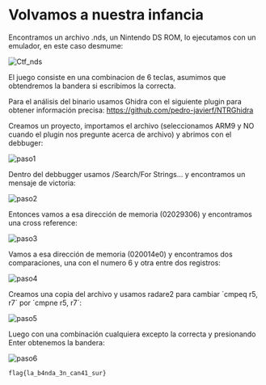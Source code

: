 # Volvamos a nuestra infancia


Encontramos un archivo .nds, un Nintendo DS ROM, lo ejecutamos con un emulador, en este caso desmume:

![Ctf_nds](https://github.com/user-attachments/assets/2014fde6-6908-44dc-9906-85c1464b1781)

El juego consiste en una combinacion de 6 teclas, asumimos que obtendremos la bandera si escribimos la correcta.

Para el análisis del binario usamos Ghidra con el siguiente plugin para obtener información precisa: 
https://github.com/pedro-javierf/NTRGhidra

Creamos un proyecto, importamos el archivo (seleccionamos ARM9 y NO cuando el plugin nos pregunte acerca de archivo) 
y abrimos con el debbuger:

![paso1](https://github.com/user-attachments/assets/068cb8fb-463a-4dcf-b956-6e1fc25d1707)

Dentro del debbugger usamos /Search/For Strings... y encontramos un mensaje de victoria:

![paso2](https://github.com/user-attachments/assets/28236e44-cac2-466f-a5d5-58a7dd02856c)

Entonces vamos a esa dirección de memoria (02029306) y encontramos una cross reference:

![paso3](https://github.com/user-attachments/assets/895e9d16-e376-4fbf-99b2-3a4d867a5fa4)

Vamos a esa dirección de memoria (020014e0) y encontramos dos comparaciones, una con el numero 6 y otra entre dos registros:

![paso4](https://github.com/user-attachments/assets/50f0cbd0-10ca-4608-a0ac-d12f52984d30)

Creamos una copia del archivo y usamos radare2 para cambiar ´cmpeq r5, r7´ por ´cmpne r5, r7´:

![paso5](https://github.com/user-attachments/assets/f5959426-5b01-4a25-b38f-4298e0af31b6)

Luego con una combinación cualquiera excepto la correcta y presionando Enter obtenemos la bandera:

![paso6](https://github.com/user-attachments/assets/dbb073b6-3e7a-4fdf-bbbe-da81e68361a6)

```flag{la_b4nda_3n_can41_sur}```



